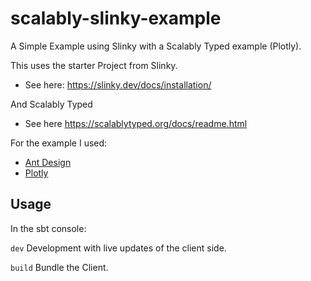 # scalably-slinky-example
A Simple Example using Slinky with a Scalably Typed example (Plotly).

This uses the starter Project from Slinky. 
* See here: https://slinky.dev/docs/installation/

And Scalably Typed
* See here https://scalablytyped.org/docs/readme.html

For the example I used:
* [Ant Design](https://ant.design)
* [Plotly](https://github.com/plotly/plotly.js/)

## Usage
In the sbt console:

`dev` Development with live updates of the client side.

`build` Bundle the Client.
